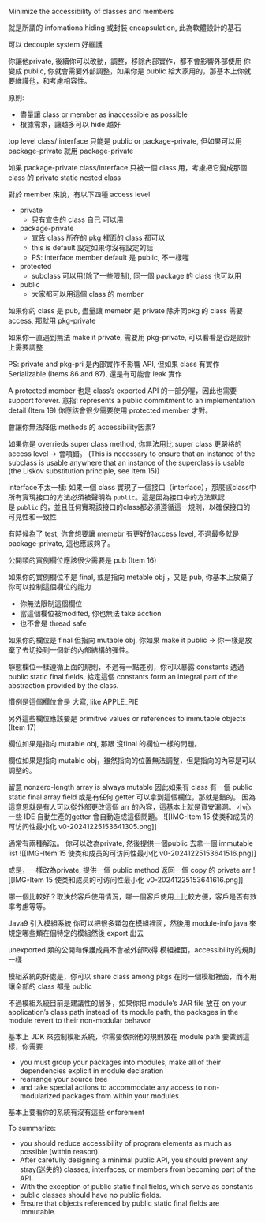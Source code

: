 Minimize the accessibility of classes and members

就是所謂的 infomationa hiding 或封裝 encapsulation, 此為軟體設計的基石

可以 decouple system
好維護


你讓他private,
後續你可以改動，調整，移除內部實作，都不會影響外部使用
你變成 public, 你就會需要外部調整，如果你是 public 給大家用的，那基本上你就要維護他，和考慮相容性。


原則: 
- 盡量讓 class or member as inaccessible as possible
- 根據需求，讓越多可以 hide 越好


top level class/ interface 只能是 public or package-private, 但如果可以用 package-private 就用 package-private


如果 package-private class/interface 只被一個 class 用，考慮把它變成那個 class 的 private static nested class

對於 member 來說，有以下四種 access level

- private
	- 只有宣告的 class 自己 可以用
- package-private
	- 宣告 class 所在的 pkg 裡面的 class 都可以
	- this is default 設定如果你沒有設定的話
	- PS: interface member default 是 public, 不一樣喔
- protected
	- subclass 可以用(除了一些限制), 同一個 package 的 class 也可以用
- public
	- 大家都可以用這個 class 的 member




如果你的 class 是 pub, 盡量讓 memebr 是 private
除非同pkg 的 class 需要 access, 那就用 pkg-private

如果你一直遇到無法 make it private, 需要用 pkg-private, 可以看看是否是設計上需要調整

PS: private and pkg-pri 是內部實作不影響 API, 但如果 class 有實作 Serializable (Items 86 and 87), 還是有可能會 leak 實作






A protected member 也是 class’s exported API 的一部分喔，因此也需要 support forever.
意指:  represents a public commitment to an implementation detail (Item 19)
你應該會很少需要使用 protected member 才對。



會讓你無法降低 methods 的 accessibility因素?

如果你是 overrieds super class method, 你無法用比 super class 更嚴格的 access level -> 會噴錯。
(This is necessary to ensure that an instance of the subclass is usable anywhere that an instance of the superclass is usable (the Liskov substitution principle, see Item 15))



interface不太一樣: 如果一個 class 實現了一個接口（interface），那麼該class中所有實現接口的方法必須被聲明為 `public`。這是因為接口中的方法默認是 `public` 的，並且任何實現該接口的class都必須遵循這一規則，以確保接口的可見性和一致性



有時候為了 test, 你會想要讓 memebr 有更好的access level, 不過最多就是package-private, 這也應該夠了。


公開類的實例欄位應該很少需要是 pub  (Item 16)

如果你的實例欄位不是 final, 或是指向 metable obj ，又是 pub, 你基本上放棄了你可以控制這個欄位的能力
 - 你無法限制這個欄位
 - 當這個欄位被modifed, 你也無法 take acction
 - 也不會是 thread safe

如果你的欄位是 final 但指向 mutable obj, 你如果 make it public -> 你一樣是放棄了去切換到一個新的內部結構的彈性。


靜態欄位一樣遵循上面的規則，不過有一點差別，你可以暴露 constants 透過 public static final fields, 給定這個 constants  form an integral part of the abstraction provided by the class.

慣例是這個欄位會是 大寫, like APPLE_PIE

另外這些欄位應該要是 primitive values or references to immutable objects (Item 17)

欄位如果是指向 mutable obj, 那跟 沒final 的欄位一樣的問題。

欄位如果是指向 mutable obj，雖然指向的位置無法調整，但是指向的內容是可以調整的。


留意 nonzero-length array is always mutable
因此如果有 class 有一個 public static final array field 或是有任何 getter 可以拿到這個欄位，那就是錯的。
因為這意思就是有人可以從外部更改這個 arr 的內容，這基本上就是資安漏洞。
小心一些 IDE 自動生產的getter 會自動造成這個問題。
![[IMG-Item 15 使类和成员的可访问性最小化 v0-20241225153641305.png]]






通常有兩種解法。
你可以改為private, 然後提供一個public 去拿一個 immutable list
![[IMG-Item 15 使类和成员的可访问性最小化 v0-20241225153641516.png]]


或是，一樣改為private, 提供一個 public method 返回一個 copy 的 private arr
![[IMG-Item 15 使类和成员的可访问性最小化 v0-20241225153641616.png]]


哪一個比較好？取決於客戶使用情況，哪一個客戶使用上比較方便，客戶是否有效率考慮等等。


Java9 引入模組系統
你可以把很多類包在模組裡面，然後用 module-info.java 來規定哪些類在個特定的模組然後 export 出去


unexported 類的公開和保護成員不會被外部取得
模組裡面，accessibility的規則一樣

模組系統的好處是，你可以 share class among pkgs 在同一個模組裡面，而不用讓全部的 class 都是 public


不過模組系統目前是建議性的居多，如果你把 module’s JAR file 放在 on your application’s class path instead of its module path, the packages in the module revert to their non-modular behavor

基本上 JDK 來強制模組系統，你需要依照他的規則放在 module path
要做到這樣，你需要
- you must group your packages into modules, make all of their dependencies explicit in module declaration
- rearrange your source tree
-  and take special actions to accommodate any access to non-modularized packages from within your modules

基本上要看你的系統有沒有這些 enforement



To summarize:
- you should reduce accessibility of program elements as much as possible (within reason). 
- After carefully designing a minimal public API, you should prevent any stray(迷失的) classes, interfaces, or members from becoming part of the API. 
- With the exception of public static final fields, which serve as constants
- public classes should have no public fields. 
- Ensure that objects referenced by public static final fields are immutable.